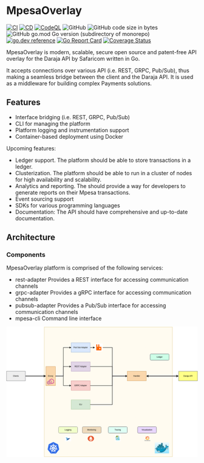 # MpesaOverlay

[![CI](https://github.com/0x6flab/mpesaoverlay/actions/workflows/ci.yaml/badge.svg?branch=main)](https://github.com/0x6flab/mpesaoverlay/actions/workflows/ci.yaml)
[![CD](https://github.com/0x6flab/mpesaoverlay/actions/workflows/cd.yaml/badge.svg)](https://github.com/0x6flab/mpesaoverlay/actions/workflows/cd.yaml)
[![CodeQL](https://github.com/0x6flab/mpesaoverlay/actions/workflows/github-code-scanning/codeql/badge.svg)](https://github.com/0x6flab/mpesaoverlay/actions/workflows/github-code-scanning/codeql)
![GitHub](https://img.shields.io/github/license/0x6flab/mpesaoverlay)
![GitHub code size in bytes](https://img.shields.io/github/languages/code-size/0x6flab/mpesaoverlay)
![GitHub go.mod Go version (subdirectory of monorepo)](https://img.shields.io/github/go-mod/go-version/0x6flab/mpesaoverlay)
[![go.dev reference](https://img.shields.io/badge/go.dev-reference-007d9c?logo=go&logoColor=white&style=flat-square)](https://pkg.go.dev/github.com/0x6flab/mpesaoverlay)
[![Go Report Card](https://goreportcard.com/badge/github.com/0x6flab/mpesaoverlay)](https://goreportcard.com/report/github.com/0x6flab/mpesaoverlay)
[![Coverage Status](https://coveralls.io/repos/github/0x6flab/mpesaoverlay/badge.svg?branch=main)](https://coveralls.io/github/0x6flab/mpesaoverlay?branch=main)

MpesaOverlay is modern, scalable, secure open source and patent-free API overlay for the Daraja API by Safaricom written in Go.

It accepts connections over various API (i.e. REST, GRPC, Pub/Sub), thus making a seamless bridge between the client and the Daraja API. It is used as a middleware for building complex Payments solutions.

## Features

- Interface bridging (i.e. REST, GRPC, Pub/Sub)
- CLI for managing the platform
- Platform logging and instrumentation support
- Container-based deployment using Docker

Upcoming features:

- Ledger support. The platform should be able to store transactions in a ledger.
- Clusterization. The platform should be able to run in a cluster of nodes for high availability and scalability.
- Analytics and reporting. The should provide a way for developers to generate reports on their Mpesa transactions.
- Event sourcing support
- SDKs for various programming languages
- Documentation: The API should have comprehensive and up-to-date documentation.

## Architecture

### Components

MpesaOverlay platform is comprised of the following services:

- rest-adapter Provides a REST interface for accessing communication channels
- grpc-adapter Provides a gRPC interface for accessing communication channels
- pubsub-adapter Provides a Pub/Sub interface for accessing communication channels
- mpesa-cli Command line interface

![Mpesa Overlay Architecture](docs/assets/architecture.png)
